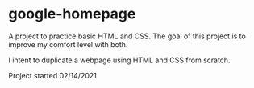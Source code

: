 # google-homepage

A project to practice basic HTML and CSS. The goal of this project is to improve my comfort level with both. 

I intent to duplicate a webpage using HTML and CSS from scratch. 

Project started 02/14/2021

